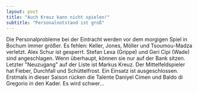 ```yaml
---
layout: post
title: "Auch Kreuz kann nicht spielen!"
subtitle: "Personalnotstand ist groß"
---
```


Die Personalprobleme bei der Eintracht werden vor dem morgigen Spiel in Bochum immer größer. Es fehlen: Keller, Jones, Möller und Tsoumou-Madza verletzt. Alex Schur ist gesperrt. Stefan Lexa (Grippe) und Geri Cipi (Wade) sind angeschlagen. Wenn überhaupt, können sie nur auf der Bank sitzen. Letzter "Neuzugang" auf der Liste ist Markus Kreuz. Der Mittelfeldspieler hat Fieber, Durchfall und Schüttelfrost. Ein Einsatz ist ausgeschlossen. Erstmals in dieser Saison rücken die Talente Daniyel Cimen und Baldo di Gregorio in den Kader. Es wird schwer...


